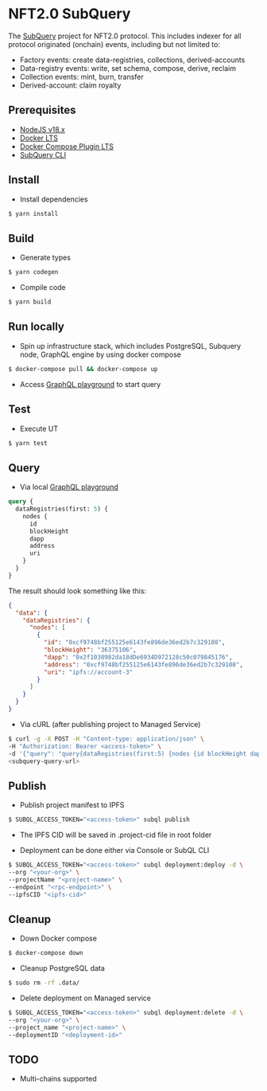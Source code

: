 # NFT2.0 SubQuery

The [SubQuery](https://subquery.network) project for NFT2.0 protocol. This includes indexer for all protocol originated (onchain) events, including but not limited to:
- Factory events: create data-registries, collections, derived-accounts
- Data-registry events: write, set schema, compose, derive, reclaim
- Collection events: mint, burn, transfer
- Derived-account: claim royalty

## Prerequisites
- [NodeJS v18.x](https://nodejs.org/en/blog/release/v18.17.0)
- [Docker LTS](https://docs.docker.com/engine/install/)
- [Docker Compose Plugin LTS](https://docs.docker.com/compose/install/linux/)
- [SubQuery CLI](https://academy.subquery.network/quickstart/quickstart.html#_1-install-the-subquery-cli)

## Install
- Install dependencies
```bash
$ yarn install
```

## Build
- Generate types
```bash
$ yarn codegen
```

- Compile code
```bash
$ yarn build
```

## Run locally
- Spin up infrastructure stack, which includes PostgreSQL, Subquery node, GraphQL engine by using docker compose
```bash
$ docker-compose pull && docker-compose up
```

- Access [GraphQL playground](http://localhost:3000/) to start query

## Test
- Execute UT
```bash
$ yarn test
```

## Query
- Via local [GraphQL playground](http://localhost:3000/)

```graphql
query {
  dataRegistries(first: 5) {
    nodes {
      id
      blockHeight
      dapp
      address
      uri
    }
  }
}
```

The result should look something like this:

```json
{
  "data": {
    "dataRegistries": {
      "nodes": [
        {
          "id": "0xcf9748bf255125e6143fe896de36ed2b7c329108",
          "blockHeight": "36375106",
          "dapp": "0x2f1038982da18dDe6934D972128c50c079845176",
          "address": "0xcf9748bf255125e6143fe896de36ed2b7c329108",
          "uri": "ipfs://account-3"
        }
      ]
    }
  }
}
```

- Via cURL (after publishing project to Managed Service)
```bash
$ curl -g -X POST -H "Content-type: application/json" \
-H "Authorization: Bearer <access-token>" \
-d '{"query": "query{dataRegistries(first:5) {nodes {id blockHeight dapp address uri}}}"}' \
<subquery-query-url>
```

## Publish
- Publish project manifest to IPFS
```bash
$ SUBQL_ACCESS_TOKEN="<access-token>" subql publish
```

- The IPFS CID will be saved in .project-cid file in root folder

- Deployment can be done either via Console or SubQL CLI
```bash
$ SUBQL_ACCESS_TOKEN="<access-token>" subql deployment:deploy -d \
--org "<your-org>" \
--projectName "<project-name>" \
--endpoint "<rpc-endpoint>" \
--ipfsCID "<ipfs-cid>"
```

## Cleanup
- Down Docker compose
```bash
$ docker-compose down
```

- Cleanup PostgreSQL data
```bash
$ sudo rm -rf .data/
```

- Delete deployment on Managed service
```bash
$ SUBQL_ACCESS_TOKEN="<access-token>" subql deployment:delete -d \
--org "<your-org>" \
--project_name "<project-name>" \
--deploymentID "<deployment-id>"
```

## TODO

- Multi-chains supported

